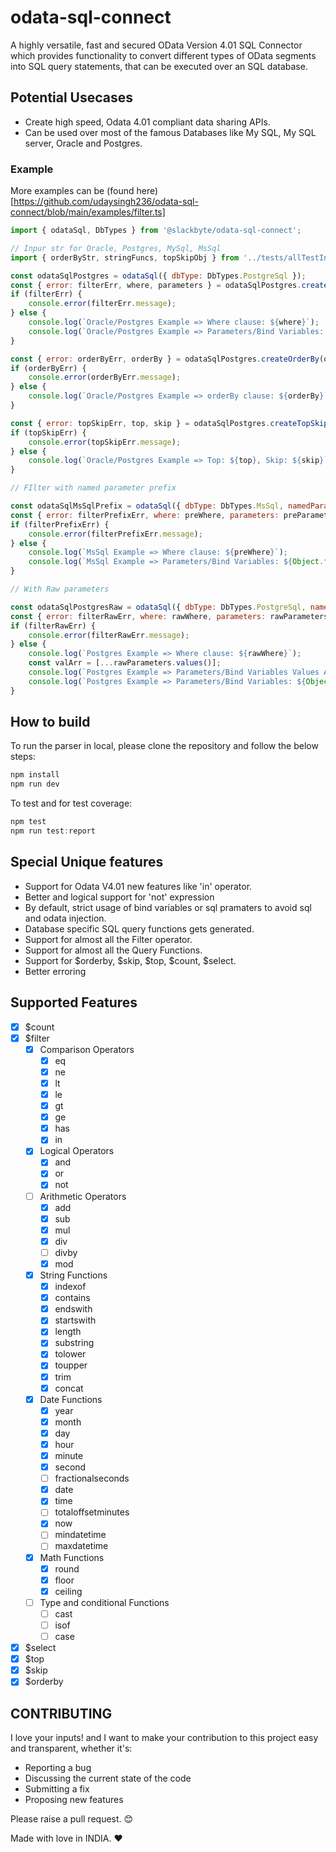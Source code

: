 # odata-sql-connect

A highly versatile, fast and secured OData Version 4.01 SQL Connector which provides functionality to convert different types of OData segments into SQL query statements, that can be executed over an SQL database.

## Potential Usecases

-   Create high speed, Odata 4.01 compliant data sharing APIs.
-   Can be used over most of the famous Databases like My SQL, My SQL server, Oracle and Postgres.

### Example

More examples can be (found here)[https://github.com/udaysingh236/odata-sql-connect/blob/main/examples/filter.ts]

```Javascript
import { odataSql, DbTypes } from '@slackbyte/odata-sql-connect';

// Inpur str for Oracle, Postgres, MySql, MsSql
import { orderByStr, stringFuncs, topSkipObj } from '../tests/allTestInOutput';

const odataSqlPostgres = odataSql({ dbType: DbTypes.PostgreSql });
const { error: filterErr, where, parameters } = odataSqlPostgres.createFilter(stringFuncs);
if (filterErr) {
    console.error(filterErr.message);
} else {
    console.log(`Oracle/Postgres Example => Where clause: ${where}`);
    console.log(`Oracle/Postgres Example => Parameters/Bind Variables: ${Object.fromEntries(parameters)}`);
}

const { error: orderByErr, orderBy } = odataSqlPostgres.createOrderBy(orderByStr);
if (orderByErr) {
    console.error(orderByErr.message);
} else {
    console.log(`Oracle/Postgres Example => orderBy clause: ${orderBy}`);
}

const { error: topSkipErr, top, skip } = odataSqlPostgres.createTopSkip(topSkipObj);
if (topSkipErr) {
    console.error(topSkipErr.message);
} else {
    console.log(`Oracle/Postgres Example => Top: ${top}, Skip: ${skip}`);
}

// FIlter with named parameter prefix

const odataSqlMsSqlPrefix = odataSql({ dbType: DbTypes.MsSql, namedParamPrefix: 'value' });
const { error: filterPrefixErr, where: preWhere, parameters: preParameters } = odataSqlMsSqlPrefix.createFilter(stringFuncs);
if (filterPrefixErr) {
    console.error(filterPrefixErr.message);
} else {
    console.log(`MsSql Example => Where clause: ${preWhere}`);
    console.log(`MsSql Example => Parameters/Bind Variables: ${Object.fromEntries(preParameters)}`);
}

// With Raw parameters

const odataSqlPostgresRaw = odataSql({ dbType: DbTypes.PostgreSql, namedParamPrefix: 'var', useRawParameters: true });
const { error: filterRawErr, where: rawWhere, parameters: rawParameters } = odataSqlPostgresRaw.createFilter(stringFuncs);
if (filterRawErr) {
    console.error(filterRawErr.message);
} else {
    console.log(`Postgres Example => Where clause: ${rawWhere}`);
    const valArr = [...rawParameters.values()];
    console.log(`Postgres Example => Parameters/Bind Variables Values Array: ${valArr}`);
    console.log(`Postgres Example => Parameters/Bind Variables: ${Object.fromEntries(rawParameters)}`);
}

```

## How to build

To run the parser in local, please clone the repository and follow the below steps:

```JavaScript
npm install
npm run dev
```

To test and for test coverage:

```JavaScript
npm test
npm run test:report
```

## Special Unique features

-   Support for Odata V4.01 new features like 'in' operator.
-   Better and logical support for 'not' expression
-   By default, strict usage of bind variables or sql pramaters to avoid sql and odata injection.
-   Database specific SQL query functions gets generated.
-   Support for almost all the Filter operator.
-   Support for almost all the Query Functions.
-   Support for $orderby, $skip, $top, $count, $select.
-   Better erroring

## Supported Features

-   [x] $count
-   [x] $filter
    -   [x] Comparison Operators
        -   [x] eq
        -   [x] ne
        -   [x] lt
        -   [x] le
        -   [x] gt
        -   [x] ge
        -   [x] has
        -   [x] in
    -   [x] Logical Operators
        -   [x] and
        -   [x] or
        -   [x] not
    -   [ ] Arithmetic Operators
        -   [x] add
        -   [x] sub
        -   [x] mul
        -   [x] div
        -   [ ] divby
        -   [x] mod
    -   [x] String Functions
        -   [x] indexof
        -   [x] contains
        -   [x] endswith
        -   [x] startswith
        -   [x] length
        -   [x] substring
        -   [x] tolower
        -   [x] toupper
        -   [x] trim
        -   [x] concat
    -   [x] Date Functions
        -   [x] year
        -   [x] month
        -   [x] day
        -   [x] hour
        -   [x] minute
        -   [x] second
        -   [ ] fractionalseconds
        -   [x] date
        -   [x] time
        -   [ ] totaloffsetminutes
        -   [x] now
        -   [ ] mindatetime
        -   [ ] maxdatetime
    -   [x] Math Functions
        -   [x] round
        -   [x] floor
        -   [x] ceiling
    -   [ ] Type and conditional Functions
        -   [ ] cast
        -   [ ] isof
        -   [ ] case
-   [x] $select
-   [x] $top
-   [x] $skip
-   [x] $orderby

## CONTRIBUTING

I love your inputs! and I want to make your contribution to this project easy and transparent, whether it's:

-   Reporting a bug
-   Discussing the current state of the code
-   Submitting a fix
-   Proposing new features

Please raise a pull request. 😊

Made with love in INDIA. ❤️
